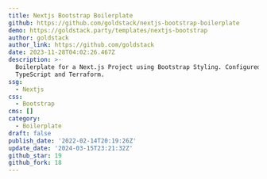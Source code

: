 ```yaml
---
title: Nextjs Bootstrap Boilerplate
github: https://github.com/goldstack/nextjs-bootstrap-boilerplate
demo: https://goldstack.party/templates/nextjs-bootstrap
author: goldstack
author_link: https://github.com/goldstack
date: 2023-11-28T04:02:26.467Z
description: >-
  Boilerplate for a Next.js Project using Bootstrap Styling. Configured for
  TypeScript and Terraform.
ssg:
  - Nextjs
css:
  - Bootstrap
cms: []
category:
  - Boilerplate
draft: false
publish_date: '2022-02-14T20:19:26Z'
update_date: '2024-03-15T23:21:32Z'
github_star: 19
github_fork: 18
---
```

